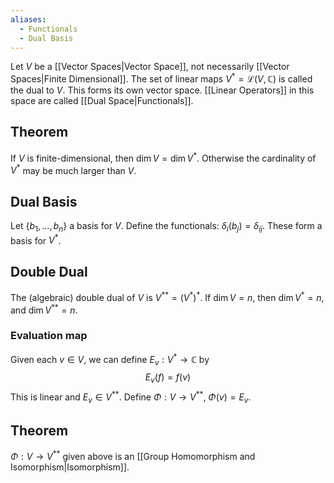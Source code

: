 ```yaml
---
aliases:
  - Functionals
  - Dual Basis
---
```

Let $V$ be a [[Vector Spaces|Vector Space]], not necessarily [[Vector Spaces|Finite Dimensional]]. The set of linear maps $V^{*}=\mathcal{L}(V,\mathbb{C})$ is called the dual to $V$. This forms its own vector space. [[Linear Operators]] in this space are called [[Dual Space|Functionals]].
## Theorem
If $V$ is finite-dimensional, then $\dim V=\dim V^{*}$. Otherwise the cardinality of $V^{*}$ may be much larger than $V$.
## Dual Basis
Let $\{ b_{1},\dots,b_n \}$ a basis for $V$. Define the functionals: $\delta_i(b_j)=\delta_{ij}$. These form a basis for $V^{*}$.
## Double Dual
The (algebraic) double dual of $V$ is $V^{**}=(V^{*})^{*}$. If $\dim V=n$, then $\dim V^{*}=n$, and $\dim V^{**}=n$.
### Evaluation map
Given each $v\in V$, we can define $E_v:V^{*}\to\mathbb{C}$ by 
$$
E_v(f)=f(v)
$$
This is linear and $E_v\in V^{**}$.
Define $\Phi:V\to V^{**}$, $\Phi(v)=E_v$.
## Theorem
$\Phi:V\to V^{* *}$ given above is an [[Group Homomorphism and Isomorphism|Isomorphism]]. 